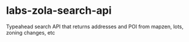 # labs-zola-search-api
Typeahead search API that returns addresses and POI from mapzen, lots, zoning changes, etc
